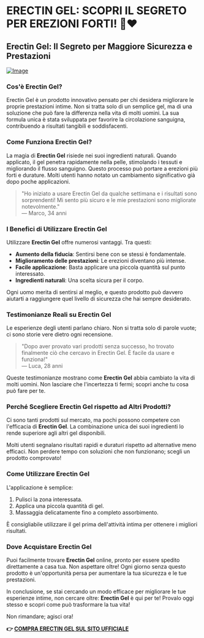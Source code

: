 # ERECTIN GEL: SCOPRI IL SEGRETO PER EREZIONI FORTI! 💪❤️

## Erectin Gel: Il Segreto per Maggiore Sicurezza e Prestazioni

[![Image](https://www2.sellhealth.com/257/erectin_gel_5_1.jpg)](https://gchaffi.com/KPzYS27m)

### Cos'è Erectin Gel?

Erectin Gel è un prodotto innovativo pensato per chi desidera migliorare le proprie prestazioni intime. Non si tratta solo di un semplice gel, ma di una soluzione che può fare la differenza nella vita di molti uomini. La sua formula unica è stata sviluppata per favorire la circolazione sanguigna, contribuendo a risultati tangibili e soddisfacenti.

### Come Funziona Erectin Gel?

La magia di **Erectin Gel** risiede nei suoi ingredienti naturali. Quando applicato, il gel penetra rapidamente nella pelle, stimolando i tessuti e migliorando il flusso sanguigno. Questo processo può portare a erezioni più forti e durature. Molti utenti hanno notato un cambiamento significativo già dopo poche applicazioni.

> "Ho iniziato a usare Erectin Gel da qualche settimana e i risultati sono sorprendenti! Mi sento più sicuro e le mie prestazioni sono migliorate notevolmente."  
> — Marco, 34 anni

### I Benefici di Utilizzare Erectin Gel

Utilizzare **Erectin Gel** offre numerosi vantaggi. Tra questi:

- **Aumento della fiducia**: Sentirsi bene con se stessi è fondamentale.
- **Miglioramento delle prestazioni**: Le erezioni diventano più intense.
- **Facile applicazione**: Basta applicare una piccola quantità sul punto interessato.
- **Ingredienti naturali**: Una scelta sicura per il corpo.

Ogni uomo merita di sentirsi al meglio, e questo prodotto può davvero aiutarti a raggiungere quel livello di sicurezza che hai sempre desiderato.

### Testimonianze Reali su Erectin Gel

Le esperienze degli utenti parlano chiaro. Non si tratta solo di parole vuote; ci sono storie vere dietro ogni recensione.

> "Dopo aver provato vari prodotti senza successo, ho trovato finalmente ciò che cercavo in Erectin Gel. È facile da usare e funziona!"  
> — Luca, 28 anni

Queste testimonianze mostrano come **Erectin Gel** abbia cambiato la vita di molti uomini. Non lasciare che l'incertezza ti fermi; scopri anche tu cosa può fare per te.

### Perché Scegliere Erectin Gel rispetto ad Altri Prodotti?

Ci sono tanti prodotti sul mercato, ma pochi possono competere con l'efficacia di **Erectin Gel**. La combinazione unica dei suoi ingredienti lo rende superiore agli altri gel disponibili. 

Molti utenti segnalano risultati rapidi e duraturi rispetto ad alternative meno efficaci. Non perdere tempo con soluzioni che non funzionano; scegli un prodotto comprovato!

### Come Utilizzare Erectin Gel

L'applicazione è semplice:

1. Pulisci la zona interessata.
2. Applica una piccola quantità di gel.
3. Massaggia delicatamente fino a completo assorbimento.

È consigliabile utilizzare il gel prima dell'attività intima per ottenere i migliori risultati.

### Dove Acquistare Erectin Gel

Puoi facilmente trovare **Erectin Gel** online, pronto per essere spedito direttamente a casa tua. Non aspettare oltre! Ogni giorno senza questo prodotto è un'opportunità persa per aumentare la tua sicurezza e le tue prestazioni.

In conclusione, se stai cercando un modo efficace per migliorare le tue esperienze intime, non cercare oltre: **Erectin Gel** è qui per te! Provalo oggi stesso e scopri come può trasformare la tua vita!

Non rimandare; agisci ora!



**👉 [COMPRA ERECTIN GEL SUL SITO UFFICIALE](https://gchaffi.com/KPzYS27m)**